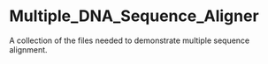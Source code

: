 # Multiple_DNA_Sequence_Aligner
A collection of the files needed to demonstrate multiple sequence alignment. 
